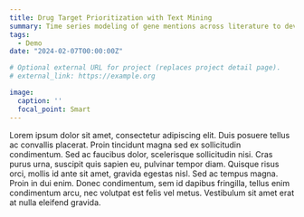 ```yaml
---
title: Drug Target Prioritization with Text Mining
summary: Time series modeling of gene mentions across literature to develop a trendiness metric for use in the drug target prioritization pipeline
tags:
  - Demo
date: "2024-02-07T00:00:00Z"

# Optional external URL for project (replaces project detail page).
# external_link: https://example.org

image:
  caption: ''
  focal_point: Smart
---
```


Lorem ipsum dolor sit amet, consectetur adipiscing elit. Duis posuere tellus ac convallis placerat. Proin tincidunt magna sed ex sollicitudin condimentum. Sed ac faucibus dolor, scelerisque sollicitudin nisi. Cras purus urna, suscipit quis sapien eu, pulvinar tempor diam. Quisque risus orci, mollis id ante sit amet, gravida egestas nisl. Sed ac tempus magna. Proin in dui enim. Donec condimentum, sem id dapibus fringilla, tellus enim condimentum arcu, nec volutpat est felis vel metus. Vestibulum sit amet erat at nulla eleifend gravida.